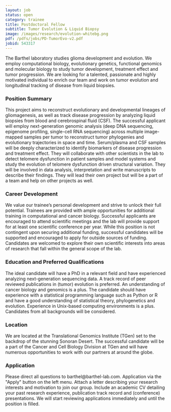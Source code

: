 ```yaml
---
layout: job
status: open
category: trainee
title: Postdoctoral Fellow
subtitle: Tumor Evolution & Liquid Biopsy
image: /images/research/evolution-whitebg.png
pdf: /pdfs/jobs/PD-TumorEvo-v2.pdf
jobid: 543317
---
```


The Barthel laboratory studies glioma development and evolution. We employ computational biology, evolutionary genetics, functional genomics and molecular biology to study tumor development, treatment effect and tumor progression. We are looking for a talented, passionate and highly motivated individual to enrich our team and work on tumor evolution and longitudinal tracking of disease from liquid biopsies.

### Position Summary
This project aims to reconstruct evolutionary and developmental lineages of gliomagenesis, as well as track disease progression by analyzing liquid biopsies from blood and cerebrospinal fluid (CSF).  The successful applicant will employ next-generation genomic analysis (deep DNA sequencing, epigenome profiling, single-cell RNA sequencing) across multiple image-mapped samples per tumor to reconstruct tumor phylogenies and evolutionary trajectories in space and time. Serum/plasma and CSF samples will be deeply characterized to identify biomarkers of disease progression and treatment effect. They will collaborate with other scientists in the lab to detect telomere dysfunction in patient samples and model systems and study the evolution of telomere dysfunction driven structural variation. They will be involved in data analysis, interpretation and write manuscripts to describe their findings. They will lead their own project but will be a part of a team and help on other projects as well.

### Career Development
We value our trainee’s personal development and strive to unlock their full potential. Trainees are provided with ample opportunities for additional training in computational and cancer biology. Successful applicants are encouraged to attend scientific meetings and the lab will provide support for at least one scientific conference per year. While this position is not contingent upon securing additional funding, successful candidates will be supported and encouraged to apply for outside sources of funding. Candidates are welcomed to explore their own scientific interests into areas of research that fall within the general scope of the lab. 

### Education and Preferred Qualifications
The ideal candidate will have a PhD in a relevant field and have experienced analyzing next-generation sequencing data. A track record of peer reviewed publications in (tumor) evolution is preferred. An understanding of cancer biology and genomics is a plus. The candidate should have experience with a statistical programming language such as Python or R and have a good understanding of statistical theory, phylogenetics and evolution. Experience in Unix-based computing environments is a plus. Candidates from all backgrounds will be considered.

### Location
We are located at the Translational Genomics Institute (TGen) set to the backdrop of the stunning Sonoran Desert. The successful candidate will be a part of the Cancer and Cell Biology Division at TGen and will have numerous opportunities to work with our partners at around the globe.

### Application
Please direct all questions to barthel<span style="display:none">obfuscate</span>@barthel-lab.com. Application via the "Apply" button on the left menu. Attach a letter describing your research interests and motivation to join our group. Include an academic CV detailing your past research experience, publication track record and (conference) presentations. We will start reviewing applications immediately and until the position is filled. 

